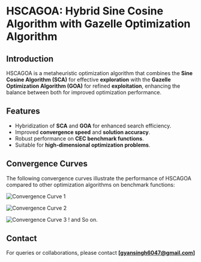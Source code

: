 # HSCAGOA: Hybrid Sine Cosine Algorithm with Gazelle Optimization Algorithm

## Introduction
HSCAGOA is a metaheuristic optimization algorithm that combines the **Sine Cosine Algorithm (SCA)** for effective **exploration** with the **Gazelle Optimization Algorithm (GOA)** for refined **exploitation**, enhancing the balance between both for improved optimization performance.

## Features
- Hybridization of **SCA** and **GOA** for enhanced search efficiency.
- Improved **convergence speed** and **solution accuracy**.
- Robust performance on **CEC benchmark functions**.
- Suitable for **high-dimensional optimization problems**.

## Convergence Curves
The following convergence curves illustrate the performance of HSCAGOA compared to other optimization algorithms on benchmark functions:

![Convergence Curve 1](path_to_F1.png)

![Convergence Curve 2](path_to_F2.png)

![Convergence Curve 3](path_to_F3.png)
! and So on.


## Contact
For queries or collaborations, please contact **[gyansingh6047@gmail.com]**
